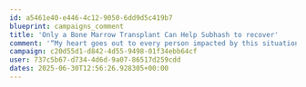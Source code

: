 ```yaml
---
id: a5461e40-e446-4c12-9050-6dd9d5c419b7
blueprint: campaigns_comment
title: 'Only a Bone Marrow Transplant Can Help Subhash to recover'
comment: '“My heart goes out to every person impacted by this situation. While I may not be able to help everyone, I hope this gesture brings some comfort. You are not alone — people care."”'
campaign: c20d55d1-d842-4d55-9498-01f34ebb64cf
user: 737c5b67-d734-4d6d-9a07-86517d259cdd
dates: 2025-06-30T12:56:26.928305+00:00
---
```

